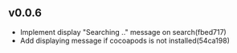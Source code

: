 ## v0.0.6

* Implement display "Searching .." message on search(fbed717)
* Add displaying message if cocoapods is not installed(54ca198)
